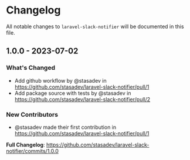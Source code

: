 # Changelog

All notable changes to `laravel-slack-notifier` will be documented in this file.

## 1.0.0 - 2023-07-02

### What's Changed

- Add github workflow by @stasadev in https://github.com/stasadev/laravel-slack-notifier/pull/1
- Add package source with tests by @stasadev in https://github.com/stasadev/laravel-slack-notifier/pull/2

### New Contributors

- @stasadev made their first contribution in https://github.com/stasadev/laravel-slack-notifier/pull/1

**Full Changelog**: https://github.com/stasadev/laravel-slack-notifier/commits/1.0.0
